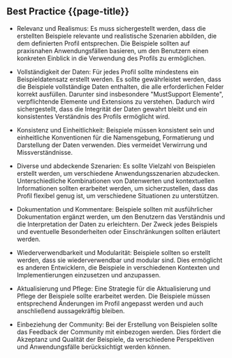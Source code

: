 ## Best Practice {{page-title}}

* Relevanz und Realismus: Es muss sichergestellt werden, dass die erstellten Beispiele relevante und realistische Szenarien abbilden, die dem definierten Profil entsprechen. Die Beispiele sollten auf praxisnahen Anwendungsfällen basieren, um den Benutzern einen konkreten Einblick in die Verwendung des Profils zu ermöglichen. 

* Vollständigkeit der Daten: Für jedes Profil sollte mindestens ein Beispieldatensatz erstellt werden. Es sollte gewährleistet werden, dass die Beispiele vollständige Daten enthalten, die alle erforderlichen Felder korrekt ausfüllen. Darunter sind insbesondere "MustSupport Elemente", verpflichtende Elemente und Extensions zu verstehen. Dadurch wird sichergestellt, dass die Integrität der Daten gewahrt bleibt und ein konsistentes Verständnis des Profils ermöglicht wird. 

* Konsistenz und Einheitlichkeit: Beispiele müssen konsistent sein und einheitliche Konventionen für die Namensgebung, Formatierung und Darstellung der Daten verwenden. Dies vermeidet Verwirrung und Missverständnisse. 

* Diverse und abdeckende Szenarien: Es sollte Vielzahl von Beispielen erstellt werden, um verschiedene Anwendungsszenarien abzudecken. Unterschiedliche Kombinationen von Datenwerten und kontextuellen Informationen sollten erarbeitet werden, um sicherzustellen, dass das Profil flexibel genug ist, um verschiedene Situationen zu unterstützen. 

* Dokumentation und Kommentare: Beispiele sollten mit ausführlicher Dokumentation ergänzt werden, um den Benutzern das Verständnis und die Interpretation der Daten zu erleichtern. Der Zweck jedes Beispiels und eventuelle Besonderheiten oder Einschränkungen sollten erläutert werden.

* Wiederverwendbarkeit und Modularität: Beispiele sollten so erstellt werden, dass sie wiederverwendbar und modular sind. Dies ermöglicht es anderen Entwicklern, die Beispiele in verschiedenen Kontexten und Implementierungen einzusetzen und anzupassen. 

* Aktualisierung und Pflege: Eine Strategie für die Aktualisierung und Pflege der Beispiele sollte erarbeitet werden. Die Beispiele müssen entsprechend Änderungen im Profil angepasst werden und auch anschließend aussagekräftig bleiben. 

* Einbeziehung der Community: Bei der Erstellung von Beispielen sollte das Feedback der Community mit einbezogen werden. Dies fördert die Akzeptanz und Qualität der Beispiele, da verschiedene Perspektiven und Anwendungsfälle berücksichtigt werden können. 

